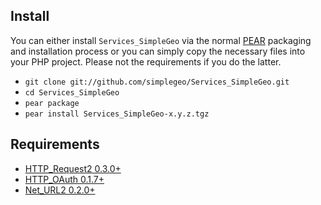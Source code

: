 ## Install

You can either install `Services_SimpleGeo` via the normal [PEAR](http://pear.php.net) packaging and
installation process or you can simply copy the necessary files into your PHP
project. Please not the requirements if you do the latter.

* `git clone git://github.com/simplegeo/Services_SimpleGeo.git`
* `cd Services_SimpleGeo`
* `pear package`
* `pear install Services_SimpleGeo-x.y.z.tgz`

## Requirements 

* [HTTP_Request2 0.3.0+](http://pear.php.net/package/HTTP_Request2)
* [HTTP_OAuth 0.1.7+](http://pear.php.net/package/HTTP_OAuth)
* [Net_URL2 0.2.0+](http://pear.php.net/package/Net_URL2)

